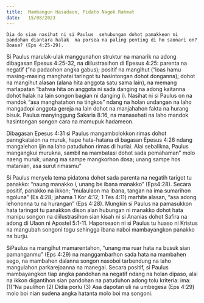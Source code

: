```yaml
---
title:  Mambangun Hasadaon, Pidato Nagok Rahmat
date:   15/08/2023
---
```


`Dia do sian nasihat ni si Paulus  sehubungan dohot pamakkeon ni pandohan diantara halak  na porsea na paling penting di ho saonari on? Boasa? (Eps 4:25-29).`

Si Paulus marulak-ulak manggunahon struktur na manarik na adong dibagasan Epesus 4:25-32, na diilustrasihon di Epesus 4:25:  parenta na negatif (”na padaohon angka gabus); positif na mangihut (“loas hamu masing-masing manghatai taringot tu hasintongan dohot donganna); dohot na mangihut alasan (alana hita anggota satu sama lain), na memang marlapatan “bahwa hita on anggota ni sada danging na adong kaitanna dohot halak na lain songon bagian ni danging i). Nasihat ni si Paulus on na mandok “asa manghatahon na tingkos” ndang na holan undangan na laho mangadopi anggota gereja na lain dohot na manjahahon fakta na hurang bisuk. Paulus manyinggung Sakaria 8:16, na manasehati na laho mandok hasintongan songon cara na mamupuk hadameon.

Dibagasan Epesus 4:31 si Paulus mangambolokkon rimas dohot panngkataion na muruk, hape hata-hatana di bagasan Epesus 4:26 ndang mangalehon ijin na laho patuduhon rimas di huriai. Alai sebalikna, Paulus mangangkui murukna, sambil na mambatasi dohot sada pemahaman” molo naeng muruk, unang ma sampe mangkorhon dosa; unang sampe hos mataniari, asa surut rimasmu”

Si Paulus menyela tema pidatona dohot sada parenta na negatih tarigot tu panakko: “naung manakko i, unang be ibana manakko” (Eps4:28). Secara positif, panakko na ikkon; “mulaulaon ma ibana, tangan na ima sumarihon ngoluna” (Es 4:28; jahama 1 Kor 4:12; 1 Tes 4:11) marhite alasan, “asa adong lehononna tu na hurangan” (Eps 4:28). Mungkin si Paulus na pamasukkon hata taringot tu panakkon dison alan hubungan ni manakko dohot hata manipu songon na diilustrasihon sian kisah ni si Ananias  dohot Safira na adong di Ulaon ni Apostel 5:1-11. Haporseaon ni si Paulus tu huaso ni Kristus na mangubah songoni togu sehingga ibana naboi mambayangkon panakko na burju.

SiPaulus na mangihut mamarentahon, “unang ma ruar hata na busuk sian pamanganmu” (Eps 4:29) na manggambarhon sada hata na mambahen sego, na mambahen dalanna songon nasoboi tarbendung na laho mangulahon parkarejoanna na manegai. Secara positif, si Paulus mambayangkon tiap angka pandohan na negatif ndang na holan dipaso, alai na ikkon digantihon sian pandohan na patuduhon adong tolu kriteria: ima: (1)”Na paulihon (2) Didia porlu (3) Asa dapotan uli na umbegesa (Eps 4:29) molo boi nian sudena angka hatanta molo boi ma songoni.